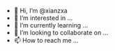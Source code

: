 - 👋 Hi, I’m @xianzxa
- 👀 I’m interested in ...
- 🌱 I’m currently learning ...
- 💞️ I’m looking to collaborate on ...
- 📫 How to reach me ...

<!---
xianzxa/xianzxa is a ✨ special ✨ repository because its `README.md` (this file) appears on your GitHub profile.
You can click the Preview link to take a look at your changes.
--->
